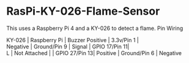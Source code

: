 # RasPi-KY-026-Flame-Sensor
This uses a Raspberry Pi 4 and a KY-026 to detect a flame.
Pin Wiring

KY-026   |   Raspberry Pi  |   Buzzer
Positive |   3.3v/Pin 1    |  
Negative |   Ground/Pin 9  | 
Signal   |   GPIO 17/Pin 11|   
L        |   Not Attached  |
         |   GPIO 27/Pin 13|   Positive
         |   Ground/Pin 6  |   Negative
